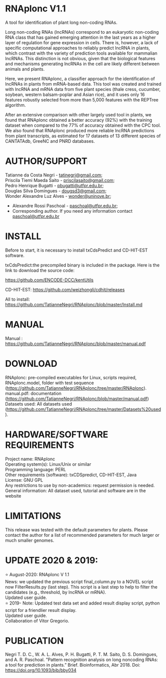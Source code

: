 # RNAplonc V1.1

A tool for identification of plant long non-coding RNAs.

Long non-coding RNAs (lncRNAs) correspond to an eukaryotic non-coding RNA class that has gained emerging attention in the last years as a higher layer of regulation for gene expression in cells. There is, however, a lack of specific computational approaches to reliably predict lncRNA in plants, which contrast with the variety of prediction tools available for mammalian lncRNAs. This distinction is not obvious, given that the biological features and mechanisms generating lncRNAs in the cell are likely different between animals and plants.

Here, we present RNAplonc, a classifier approach for the identification of lncRNAs in plants from mRNA-based data. This tool was created and trained with lncRNA and mRNA data from five plant species (thale cress, cucumber, soybean, western balsam-poplar and Asian rice), and it uses only 16 features robustly selected from more than 5,000 features with the REPTree algorithm.

After an extensive comparison with other largely used tool in plants, we found that RNAplonc obtained a better accuracy (92%) with the training dataset when compared to the 77% of accuracy obtained with the CPC tool. We also found that RNAplonc produced more reliable lncRNA predictions from plant transcripts, as estimated for 17 datasets of 13 different species of CANTATAdb, GreeNC and PNRD databases.

# AUTHOR/SUPPORT

Tatianne da Costa Negri - tatinegri@gmail.com;</br>
Priscila Tiemi Maeda Saito - priscilasaito@gmail.com;</br>
Pedro Henrique Bugatti - pbugatti@utfpr.edu.br;</br>
Douglas Silva Domingues - dougsd3@gmail.com;</br>
Wonder Alexandre Luz Alves - wonder@uninove.br;</br>
* Alexandre Rossi Paschoal - paschoal@utfpr.edu.br;</br>
* Corresponding author. If you need any information contact paschoal@utfpr.edu.br

# INSTALL
Before to start, it is necessary to install txCdsPredict and CD-HIT-EST software.</br>

txCdsPredict:the precompiled binary is included in the package. Here is the link to download the source code:</br>

https://github.com/ENCODE-DCC/kentUtils</br> 

CD-HIT-EST: https://github.com/weizhongli/cdhit/releases
 

All to install: https://github.com/TatianneNegri/RNAplonc/blob/master/Install.md

# MANUAL
Manual : https://github.com/TatianneNegri/RNAplonc/blob/master/manual.pdf

# DOWNLOAD

RNAplonc: pre-compiled executables for Linux, scripts required, RNAplonc.model, folder with test sequence (https://github.com/TatianneNegri/RNAplonc/tree/master/RNAplonc).</br>
manual.pdf: documentation  (https://github.com/TatianneNegri/RNAplonc/blob/master/manual.pdf)</br>
Datasets used: All datasets used (https://github.com/TatianneNegri/RNAplonc/tree/master/Datasets%20used).</br>

# HARDWARE/SOFTWARE REQUIREMENTS
Project name: RNAplonc</br>
Operating system(s): Linux/Unix or similar</br>
Programming language: PERL</br>
Other requirements (software): txCDSpredict, CD-HIT-EST, Java</br>
License: GNU GPL</br>
Any restrictions to use by non-academics: request permission is needed. </br>
General information: All dataset used, tutorial and software are in the website

# LIMITATIONS

This release was tested with the default parameters for plants. Please contact the author for a list of recommended parameters for much larger or much smaller genomes.

# UPDATE 2020 & 2019:
<g-emoji class="g-emoji" alias="star" fallback-src="https://github.githubassets.com/images/icons/emoji/unicode/2b50.png">⭐️</g-emoji>
August-2020: RNAplonc V 1.1 </br>
News: we updated the previous script final_column.py to a NOVEL script now FilterResults.py (last step). This script is a last step to help to filter the candidates (e.g., threshold, by lncRNA or mRNA). </br>
Updated user guide.</br>
<g-emoji class="g-emoji" alias="star" fallback-src="https://github.githubassets.com/images/icons/emoji/unicode/2b50.png">⭐️</g-emoji> 2019- Note: 
Updated test data set and added result display script, python script for a friendlier result display. </br>
Updated user guide. </br>
Collaboration of Vitor Gregorio.</br>

# PUBLICATION
Negri T. D. C., W. A. L. Alves, P. H. Bugatti, P. T. M. Saito, D. S. Domingues, and A. R. Paschoal. ”Pattern recognition analysis on long noncoding RNAs: a tool for prediction in plants.” Brief. Bioinformatics, Abr 2018.
Doi: https://doi.org/10.1093/bib/bby034
